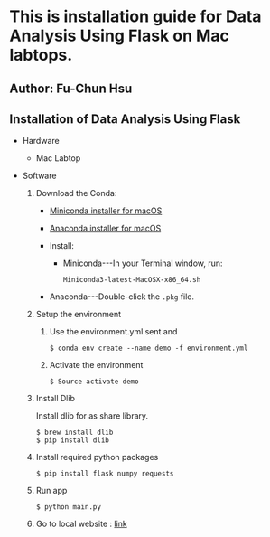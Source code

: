 # This is installation guide for Data Analysis Using Flask on Mac labtops.

## Author: Fu-Chun Hsu

## Installation of Data Analysis Using Flask

* Hardware

  * Mac Labtop

* Software

  

  1. Download the Conda:

       * [Miniconda installer for macOS](https://conda.io/miniconda.html)

       * [Anaconda installer for macOS](https://www.anaconda.com/download/)

       * Install:
            
           * Miniconda---In your Terminal window, run:

             ``` Miniconda3-latest-MacOSX-x86_64.sh ```

       * Anaconda---Double-click the ``.pkg`` file.

  2. Setup the environment
 
     1. Use the environment.yml sent and
    
            $ conda env create --name demo -f environment.yml
     2. Activate the environment
    
            $ Source activate demo
  3. Install Dlib 
      
      Install dlib for as share library.
          
         $ brew install dlib
         $ pip install dlib

        
            
  4. Install required python packages
  
         $ pip install flask numpy requests
         
  5. Run app

         $ python main.py

  6. Go to local website : [link](http://0.0.0.0:5000/)